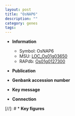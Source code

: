 ```yaml
---
layout: post
title: "OsNAP6"
description: ""
category: genes
tags: 
---
```


* **Information**  
    + Symbol: OsNAP6  
    + MSU: [LOC_Os01g03650](http://rice.uga.edu/cgi-bin/ORF_infopage.cgi?orf=LOC_Os01g03650)  
    + RAPdb: [Os01g0127300](http://rapdb.dna.affrc.go.jp/viewer/gbrowse_details/irgsp1?name=Os01g0127300)  

* **Publication**  

* **Genbank accession number**  

* **Key message**  

* **Connection**  

[//]: # * **Key figures**  


